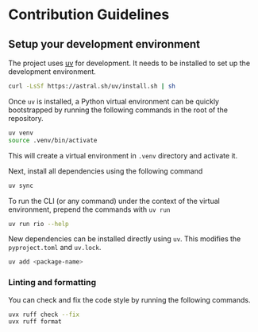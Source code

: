 # Contribution Guidelines
## Setup your development environment

The project uses [uv](https://docs.astral.sh/uv/) for development. 
It needs to be installed to set up the development environment.

``` bash
curl -LsSf https://astral.sh/uv/install.sh | sh
```

Once `uv` is installed, a Python virtual environment can be quickly
bootstrapped by running the following commands in the root of the repository.

``` bash
uv venv
source .venv/bin/activate
```

This will create a virtual environment in `.venv` directory and activate it.

Next, install all dependencies using the following command
```bash
uv sync
```

To run the CLI (or any command) under the context of the virtual
environment, prepend the commands with `uv run`
 
```bash
uv run rio --help
```

New dependencies can be installed directly using `uv`. This modifies the
`pyproject.toml` and `uv.lock`.

``` bash
uv add <package-name>
```

### Linting and formatting
You can check and fix the code style by running the following commands.
```bash
uvx ruff check --fix
uvx ruff format
```